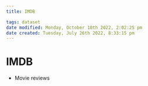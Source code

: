 ```yaml
---
title: IMDB

tags: dataset 
date modified: Monday, October 10th 2022, 2:02:25 pm
date created: Tuesday, July 26th 2022, 8:33:15 pm
---
```


# IMDB
- Movie reviews



